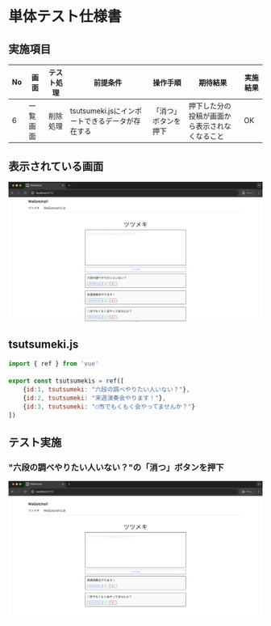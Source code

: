 # 単体テスト仕様書
## 実施項目
| No   | 画面 | テスト処理 | 前提条件 | 操作手順 | 期待結果 | 実施結果 |
| --- | ----------- | ------- | ------- | ------- | ------- | ------- |
| 6 | 一覧画面 | 削除処理 | tsutsumeki.jsにインポートできるデータが存在する | 「消つ」ボタンを押下 | 押下した分の投稿が画面から表示されなくなること |OK|
## 表示されている画面
![トップ画面](./img/wagotcha-top.png)
## tsutsumeki.js
```javascript
import { ref } from 'vue'

export const tsutsumekis = ref([
    {id:1, tsutsumeki: "六段の調べやりたい人いない？"},
    {id:2, tsutsumeki: "来週演奏会やります！"},
    {id:3, tsutsumeki: "○市でもくもく会やってませんか？"}
])
```
## テスト実施
### "六段の調べやりたい人いない？"の「消つ」ボタンを押下
![消つボタン押下語](./img/ketsu-clicked.png)